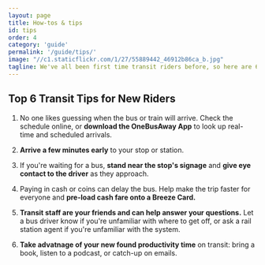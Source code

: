 ```yaml
---
layout: page
title: How-tos & tips
id: tips
order: 4
category: 'guide'
permalink: '/guide/tips/'
image: "//c1.staticflickr.com/1/27/55889442_46912b86ca_b.jpg"
tagline: We've all been first time transit riders before, so here are 6 tips to get you going.
---
```


## Top 6 Transit Tips for New Riders

1.  No one likes guessing when the bus or train will arrive.  Check the schedule online, or **download the OneBusAway App** to look up real-time and scheduled arrivals.

2.  **Arrive a few minutes early** to your stop or station.

3.  If you're waiting for a bus, **stand near the stop's signage** and **give eye contact to the driver** as they approach.

4.  Paying in cash or coins can delay the bus.  Help make the trip faster for everyone and **pre-load cash fare onto a Breeze Card.**

5.  **Transit staff are your friends and can help answer your questions.**  Let a bus driver know if you're unfamiliar with where to get off, or ask a rail station agent if you're unfamiliar with the system.

6.  **Take advatnage of your new found productivity time** on transit: bring a book, listen to a podcast, or catch-up on emails.
